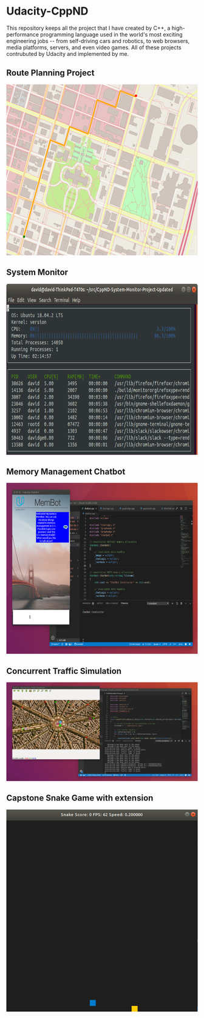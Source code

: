 # Udacity-CppND

This repository keeps all the project that I have created by C++, a high-performance programming language used in the world's most exciting engineering jobs -- from self-driving cars and robotics, to web browsers, media platforms, servers, and even video games. All of these projects contrubuted by Udacity and implemented by me.

## Route Planning Project

<img src="/CppND-Route-Planning-Project/map.png" width="600" height="450" />

## System Monitor

<img src="/CppND-System-Monitor-Project/images/monitor.png" width="600" height="450"/>

## Memory Management Chatbot

<img src="/CppND-Memory-Management-Chatbot/images/chatbot_demo.gif" width="600" height="450"/>

## Concurrent Traffic Simulation

<img src="/CppND-Program-a-Concurrent-Traffic-Simulation/data/traffic_simulation.gif"/>

## Capstone Snake Game with extension

<img src="CppND-Capstone-Snake-Game/snake_game.gif"/>
